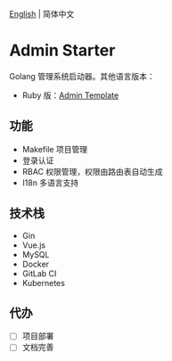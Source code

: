 [English](README.md) | 简体中文

# Admin Starter

Golang 管理系统启动器。其他语言版本：
- Ruby 版：[Admin Template](https://github.com/songhuangcn/admin-template)

## 功能

- Makefile 项目管理
- 登录认证
- RBAC 权限管理，权限由路由表自动生成
- I18n 多语言支持

## 技术栈

- Gin
- Vue.js
- MySQL
- Docker
- GitLab CI
- Kubernetes

## 代办

- [ ] 项目部署
- [ ] 文档完善
